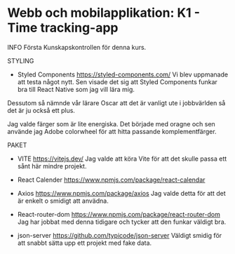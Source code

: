 
# Webb och mobilapplikation: K1 - Time tracking-app

INFO
Första Kunskapskontrollen för denna kurs.

STYLING
* Styled Components
https://styled-components.com/
Vi blev uppmanade att testa något nytt. 
Sen visade det sig att Styled Components funkar bra till 
React Native som jag vill lära mig.

Dessutom så nämnde vår lärare Oscar att det är vanligt 
ute i jobbvärlden så det är ju också ett plus.

Jag valde färger som är lite energiska. 
Det började med oragne och sen använde jag Adobe colorwheel 
för att hitta passande komplementfärger.

PAKET

* VITE
https://vitejs.dev/
Jag valde att köra Vite för att det skulle passa ett sånt här mindre projekt.

* React Calender
https://www.npmjs.com/package/react-calendar

* Axios
https://www.npmjs.com/package/axios
Jag valde detta för att det är enkelt o smidigt att anvädna. 

* React-router-dom
https://www.npmjs.com/package/react-router-dom
Jag har jobbat med denna tidigare och tycker att den funkar väldigt bra.

* json-server
https://github.com/typicode/json-server
Väldigt smidig för att snabbt sätta upp ett projekt med fake data.

